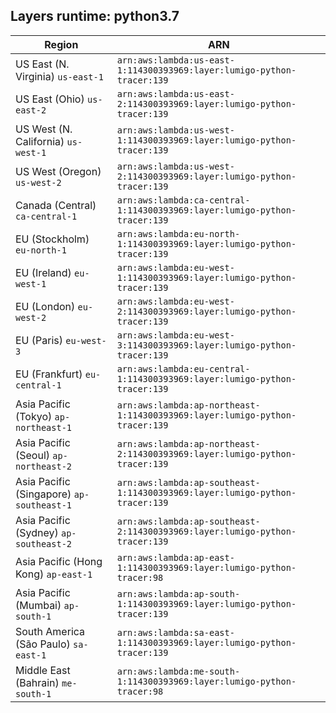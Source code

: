 Layers runtime: python3.7
----
| Region | ARN |
| --- | --- |
|US East (N. Virginia)  `us-east-1`|`arn:aws:lambda:us-east-1:114300393969:layer:lumigo-python-tracer:139`|
|US East (Ohio)  `us-east-2`|`arn:aws:lambda:us-east-2:114300393969:layer:lumigo-python-tracer:139`|
|US West (N. California)  `us-west-1`|`arn:aws:lambda:us-west-1:114300393969:layer:lumigo-python-tracer:139`|
|US West (Oregon)  `us-west-2`|`arn:aws:lambda:us-west-2:114300393969:layer:lumigo-python-tracer:139`|
|Canada (Central)  `ca-central-1`|`arn:aws:lambda:ca-central-1:114300393969:layer:lumigo-python-tracer:139`|
|EU (Stockholm)  `eu-north-1`|`arn:aws:lambda:eu-north-1:114300393969:layer:lumigo-python-tracer:139`|
|EU (Ireland)  `eu-west-1`|`arn:aws:lambda:eu-west-1:114300393969:layer:lumigo-python-tracer:139`|
|EU (London)  `eu-west-2`|`arn:aws:lambda:eu-west-2:114300393969:layer:lumigo-python-tracer:139`|
|EU (Paris)  `eu-west-3`|`arn:aws:lambda:eu-west-3:114300393969:layer:lumigo-python-tracer:139`|
|EU (Frankfurt)  `eu-central-1`|`arn:aws:lambda:eu-central-1:114300393969:layer:lumigo-python-tracer:139`|
|Asia Pacific (Tokyo)  `ap-northeast-1`|`arn:aws:lambda:ap-northeast-1:114300393969:layer:lumigo-python-tracer:139`|
|Asia Pacific (Seoul)  `ap-northeast-2`|`arn:aws:lambda:ap-northeast-2:114300393969:layer:lumigo-python-tracer:139`|
|Asia Pacific (Singapore)  `ap-southeast-1`|`arn:aws:lambda:ap-southeast-1:114300393969:layer:lumigo-python-tracer:139`|
|Asia Pacific (Sydney)  `ap-southeast-2`|`arn:aws:lambda:ap-southeast-2:114300393969:layer:lumigo-python-tracer:139`|
|Asia Pacific (Hong Kong)  `ap-east-1`|`arn:aws:lambda:ap-east-1:114300393969:layer:lumigo-python-tracer:98`|
|Asia Pacific (Mumbai)  `ap-south-1`|`arn:aws:lambda:ap-south-1:114300393969:layer:lumigo-python-tracer:139`|
|South America (São Paulo)  `sa-east-1`|`arn:aws:lambda:sa-east-1:114300393969:layer:lumigo-python-tracer:139`|
|Middle East (Bahrain)  `me-south-1`|`arn:aws:lambda:me-south-1:114300393969:layer:lumigo-python-tracer:98`|
